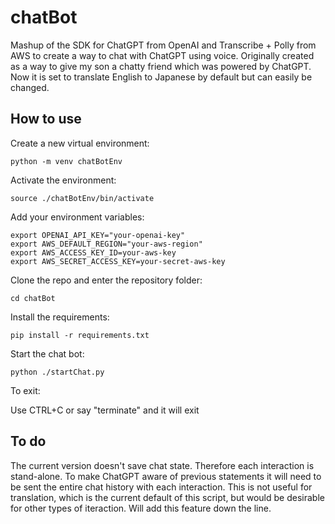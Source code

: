 # chatBot
Mashup of the SDK for ChatGPT from OpenAI and Transcribe + Polly from AWS to create a way to chat with ChatGPT using voice. Originally created as a way to give my son a chatty friend which was powered by ChatGPT. Now it is set to translate English to Japanese by default but can easily be changed. 

## How to use
Create a new virtual environment: 

`python -m venv chatBotEnv`

Activate the environment:

`source ./chatBotEnv/bin/activate`

Add your environment variables:

```
export OPENAI_API_KEY="your-openai-key"
export AWS_DEFAULT_REGION="your-aws-region"
export AWS_ACCESS_KEY_ID=your-aws-key
export AWS_SECRET_ACCESS_KEY=your-secret-aws-key
```

Clone the repo and enter the repository folder:

```cd chatBot```

Install the requirements:

`pip install -r requirements.txt`

Start the chat bot: 

```python ./startChat.py```

To exit: 

Use CTRL+C or say "terminate" and it will exit

## To do
The current version doesn't save chat state. Therefore each interaction is stand-alone. To make ChatGPT aware of previous statements it will need to be sent the entire chat history with each interaction. This is not useful for translation, which is the current default of this script, but would be desirable for other types of iteraction. Will add this feature down the line. 
